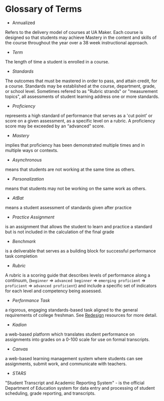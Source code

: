 # Glossary of Terms

* Annualized

Refers to the delivery model of courses at UA Maker. Each course is designed so that students may achieve Mastery in the content and skills of the course throughout the year over a 38 week instructional approach.

* *Term*

The length of time a student is enrolled in a course.

* *Standards*

The outcomes that must be mastered in order to pass, and attain credit, for a course. Standards may be established at the course, department, grade, or school level. Sometimes refered to as "Rubric strands" or "measurement topics", all assessments of student learning address one or more standards.

* *Proficiency*

represents a high standard of performance that serves as a 'cut point' or score on a given assessment, as a specific level on a rubric. A proficiency score may be exceeded by an “advanced” score.

* *Mastery*

implies that proficiency has been demonstrated multiple times and in multiple ways or contexts.

* *Asynchronous*

means that students are not working at the same time as others.

* *Personalization*

means that students may not be working on the same work as others.

* *AtBat*

means a student assessment of standards given after practice

* *Practice Assignment*

is an assignment that allows the student to learn and practice a standard but is not included in the calculation of the final grade

* *Benchmark*

is a deliverable that serves as a building block for successful performance task completion 

* *Rubric*

A rubric is a scoring guide that describes levels of performance along a continuum, (`beginner` => `advanced beginner` => `emerging proficient` => `proficient` => `advanced proficient`) and include a specific set of indicators for each level and competency being assessed.

* *Performance Task*

a rigorous, engaging standards-based task aligned to the general requirements of college freshman. See [Redesign](http://www.redesignu.org) resources for more detail.

* *Kadion*

a web-based platform which translates student performance on assignments into grades on a 0-100 scale for use on formal transcripts.

* *Canvas*

a web-based learning management system where students can see assignments, submit work, and communicate with teachers.

* *STARS*

"Student Transcript and Academic Reporting System" - is the official Department of Education system for data entry and processing of student scheduling, grade reporting, and transcripts. 
